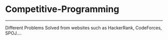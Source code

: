 # Competitive-Programming
<hr>

Different Problems Solved from websites such as HackerRank, CodeForces, SPOJ....
